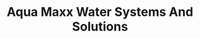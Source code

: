 ---
title: "Aqua Maxx Water Systems And Solutions"
url: /thrissur/aqua-maxx-water-systems-and-solutions/
shop: shop
---